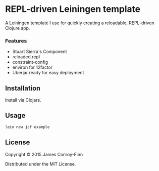# REPL-driven Leiningen template

A Leiningen template I use for quickly creating a reloadable, REPL-driven
Clojure app.

### Features

- Stuart Sierra's Component
- reloaded.repl
- constraint-config
- environ for 12factor
- Uberjar ready for easy deployment

## Installation

Install via Clojars.

## Usage

``` sh
lein new jcf example
```

## License

Copyright © 2015 James Conroy-Finn

Distributed under the MIT License.
